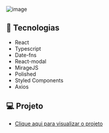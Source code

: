 ![image](https://user-images.githubusercontent.com/94751445/177153807-ba04acb5-08d0-4628-b3a2-76c3fa50550a.png)

## 🚀 Tecnologias

- React
- Typescript
- Date-fns
- React-modal
- MirageJS
- Polished
- Styled Components
- Axios

## 💻 Projeto

- [Clique aqui para visualizar o projeto](https://dt-money-theta-eight.vercel.app/)
